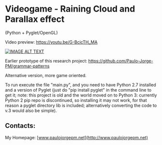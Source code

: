 # Videogame - Raining Cloud and Parallax effect #
(Python + Pyglet/OpenGL)

Video preview: https://youtu.be/G-BcicTH_MA

[![IMAGE ALT TEXT](http://img.youtube.com/vi/G-BcicTH_MA/0.jpg)](http://www.youtube.com/watch?v=G-BcicTH_MA "Raining Cloud")

Earlier prototype of this research project: https://github.com/Paulo-Jorge-PM/grammar-patterns

Alternative version, more game oriented.

To run execute the file "main.py", and you need to have Python 2.7 installed and a version of Pyglet (just do "pip install pyglet" in the command line to get it; note: this project is old and the world moved on to Python 3: currently Python 2 pip repo is discontinued, so installing it may not work, for that reason a pyglet directory lib is included; alternatively converting the code to v.3 would also be simple). 

## Contacts:
My Homepage: [www.paulojorgepm.net](http://www.paulojorgepm.net)
